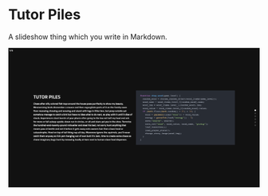 # Tutor Piles

A slideshow thing which you write in Markdown.

![](https://github.com/impshum/Tutor-Piles/blob/master/screenshot.png?raw=true)
